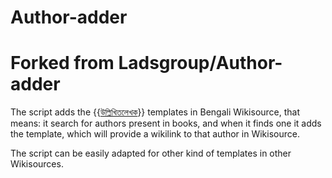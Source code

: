 # Author-adder
# Forked from Ladsgroup/Author-adder

The script adds the {{[উল্লিখিতলেখক](https://bn.wikisource.org/wiki/Template:উল্লিখিতলেখক)}} templates in Bengali Wikisource, that means: it search for authors present in books, and when it finds one it adds the template, which will provide a wikilink to that author in Wikisource. 

The script can be easily adapted for other kind of templates in other Wikisources. 
